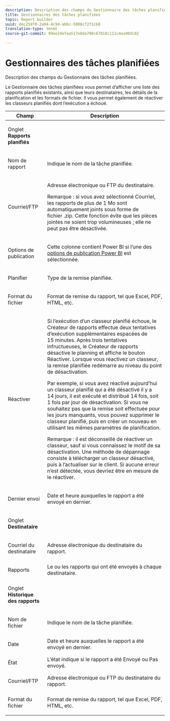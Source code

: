 ```yaml
---
description: Description des champs du Gestionnaire des tâches planifiées.
title: Gestionnaires des tâches planifiées
topic: Report builder
uuid: dec259f0-2a04-4c94-abbc-5008cf2f1cb8
translation-type: tm+mt
source-git-commit: 99ee24efaa517e8da700c67818c111c4aa90dc02

---
```



# Gestionnaires des tâches planifiées

Description des champs du Gestionnaire des tâches planifiées.

Le Gestionnaire des tâches planifiées vous permet d’afficher une liste des rapports planifiés existants, ainsi que leurs destinataires, les détails de la planification et les formats de fichier. Il vous permet également de réactiver les classeurs planifiés dont l’exécution a échoué.

<table id="table_21B07A0B5F1D4435A4E882E45A7A6B6E"> 
 <thead> 
  <tr> 
   <th colname="col1" class="entry"> Champ </th> 
   <th colname="col2" class="entry"> Description </th> 
  </tr> 
 </thead>
 <tbody> 
  <tr> 
   <td colname="col1"> <p>Onglet <b>Rapports planifiés</b> </p> </td> 
   <td colname="col2"> </td> 
  </tr> 
  <tr> 
   <td colname="col1"> <p>Nom de rapport </p> </td> 
   <td colname="col2"> <p>Indique le nom de la tâche planifiée. </p> </td> 
  </tr> 
  <tr> 
   <td colname="col1"> <p> Courriel/FTP </p> </td> 
   <td colname="col2"> <p>Adresse électronique ou FTP du destinataire. </p> <p>Remarque : si vous avez sélectionné Courriel, les rapports de plus de 1 Mo sont automatiquement joints sous forme de fichier .zip. Cette fonction évite que les pièces jointes ne soient trop volumineuses ; elle ne peut pas être désactivée. </p> </td> 
  </tr> 
  <tr> 
   <td colname="col1"> <p>Options de publication </p> </td> 
   <td colname="col2"> <p>Cette colonne contient Power BI si l’une des <a href="/help/analyze/report-builder/c-publish-power-bi/integration-power-bi.md"  > options de publication Power BI</a> est sélectionnée. </p> </td> 
  </tr> 
  <tr> 
   <td colname="col1"> <p>Planifier </p> </td> 
   <td colname="col2"> <p>Type de la remise planifiée. </p> </td> 
  </tr> 
  <tr> 
   <td colname="col1"> <p> Format du fichier </p> </td> 
   <td colname="col2"> <p> Format de remise du rapport, tel que Excel, PDF, HTML, etc. </p> </td> 
  </tr> 
  <tr> 
   <td colname="col1"> <p>Réactiver </p> </td> 
   <td colname="col2"> <p>Si l’exécution d’un classeur planifié échoue, le Créateur de rapports effectue deux tentatives d’exécution supplémentaires espacées de 15 minutes. Après trois tentatives infructueuses, le Créateur de rapports désactive le planning et affiche le bouton <span class="wintitle">Réactiver</span>. Lorsque vous réactivez un classeur, la remise planifiée redémarre au niveau du point de désactivation. </p> <p>Par exemple, si vous avez réactivé aujourd’hui un classeur planifié qui a été désactivé il y a 14 jours, il est exécuté et distribué 14 fois, soit 1 fois par jour de désactivation. Si vous ne souhaitez pas que la remise soit effectuée pour les jours manquants, vous pouvez supprimer le classeur planifié, puis en créer un nouveau en utilisant les mêmes paramètres de planification. </p> <p> <p>Remarque : il est déconseillé de réactiver un classeur, sauf si vous connaissez le motif de sa désactivation. Une méthode de dépannage consiste à télécharger un classeur désactivé, puis à l’actualiser sur le client. Si aucune erreur n’est détectée, vous devriez être en mesure de le réactiver. </p> </p> </td> 
  </tr> 
  <tr> 
   <td colname="col1"> <p>Dernier envoi </p> </td> 
   <td colname="col2"> <p>Date et heure auxquelles le rapport a été envoyé en dernier. </p> </td> 
  </tr> 
  <tr> 
   <td colname="col1"> <p>Onglet <b>Destinataire</b> </p> </td> 
   <td colname="col2"> </td> 
  </tr> 
  <tr> 
   <td colname="col1"> <p>Courriel du destinataire </p> </td> 
   <td colname="col2"> Adresse électronique du destinataire du rapport. </td> 
  </tr> 
  <tr> 
   <td colname="col1"> <p>Rapports </p> </td> 
   <td colname="col2"> Le ou les rapports qui ont été envoyés à chaque destinataire. </td> 
  </tr> 
  <tr> 
   <td colname="col1"> <p>Onglet <b>Historique des rapports</b> </p> </td> 
   <td colname="col2"> </td> 
  </tr> 
  <tr> 
   <td colname="col1"> <p>Nom de fichier </p> </td> 
   <td colname="col2"> Indique le nom de la tâche planifiée. </td> 
  </tr> 
  <tr> 
   <td colname="col1"> <p>Date </p> </td> 
   <td colname="col2"> Date et heure auxquelles le rapport a été envoyé en dernier. </td> 
  </tr> 
  <tr> 
   <td colname="col1"> <p>État </p> </td> 
   <td colname="col2"> L’état indique si le rapport a été Envoyé ou Pas envoyé. </td> 
  </tr> 
  <tr> 
   <td colname="col1"> <p>Courriel/FTP </p> </td> 
   <td colname="col2"> Adresse électronique ou FTP du destinataire du rapport. </td> 
  </tr> 
  <tr> 
   <td colname="col1"> <p>Format du fichier </p> </td> 
   <td colname="col2"> Format de remise du rapport, tel que Excel, PDF, HTML, etc. </td> 
  </tr> 
 </tbody> 
</table>
